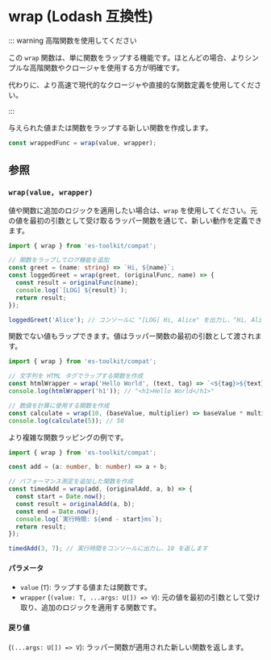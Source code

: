 # wrap (Lodash 互換性)

::: warning 高階関数を使用してください

この `wrap` 関数は、単に関数をラップする機能です。ほとんどの場合、よりシンプルな高階関数やクロージャを使用する方が明確です。

代わりに、より高速で現代的なクロージャや直接的な関数定義を使用してください。

:::

与えられた値または関数をラップする新しい関数を作成します。

```typescript
const wrappedFunc = wrap(value, wrapper);
```

## 参照

### `wrap(value, wrapper)`

値や関数に追加のロジックを適用したい場合は、`wrap` を使用してください。元の値を最初の引数として受け取るラッパー関数を通じて、新しい動作を定義できます。

```typescript
import { wrap } from 'es-toolkit/compat';

// 関数をラップしてログ機能を追加
const greet = (name: string) => `Hi, ${name}`;
const loggedGreet = wrap(greet, (originalFunc, name) => {
  const result = originalFunc(name);
  console.log(`[LOG] ${result}`);
  return result;
});

loggedGreet('Alice'); // コンソールに "[LOG] Hi, Alice" を出力し、"Hi, Alice" を返します
```

関数でない値もラップできます。値はラッパー関数の最初の引数として渡されます。

```typescript
import { wrap } from 'es-toolkit/compat';

// 文字列を HTML タグでラップする関数を作成
const htmlWrapper = wrap('Hello World', (text, tag) => `<${tag}>${text}</${tag}>`);
console.log(htmlWrapper('h1')); // "<h1>Hello World</h1>"

// 数値を計算に使用する関数を作成
const calculate = wrap(10, (baseValue, multiplier) => baseValue * multiplier);
console.log(calculate(5)); // 50
```

より複雑な関数ラッピングの例です。

```typescript
import { wrap } from 'es-toolkit/compat';

const add = (a: number, b: number) => a + b;

// パフォーマンス測定を追加した関数を作成
const timedAdd = wrap(add, (originalAdd, a, b) => {
  const start = Date.now();
  const result = originalAdd(a, b);
  const end = Date.now();
  console.log(`実行時間: ${end - start}ms`);
  return result;
});

timedAdd(3, 7); // 実行時間をコンソールに出力し、10 を返します
```

#### パラメータ

- `value` (`T`): ラップする値または関数です。
- `wrapper` (`(value: T, ...args: U[]) => V`): 元の値を最初の引数として受け取り、追加のロジックを適用する関数です。

#### 戻り値

(`(...args: U[]) => V`): ラッパー関数が適用された新しい関数を返します。
